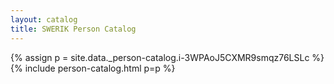 ```yaml
---
layout: catalog
title: SWERIK Person Catalog
---
```

{% assign p = site.data._person-catalog.i-3WPAoJ5CXMR9smqz76LSLc %}
{% include person-catalog.html p=p %}

